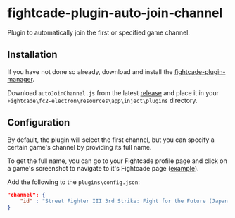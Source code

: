 # fightcade-plugin-auto-join-channel
Plugin to automatically join the first or specified game channel. 

## Installation

If you have not done so already, download and install the [fightcade-plugin-manager](https://github.com/nmur/fightcade-plugin-manager).

Download `autoJoinChannel.js` from the latest [release](https://github.com/nmur/fightcade-plugin-auto-join-channel/releases) and place it in your `Fightcade\fc2-electron\resources\app\inject\plugins` directory.

## Configuration
By default, the plugin will select the first channel, but you can specify a certain game's channel by providing its full name.   
  
To get the full name, you can go to your Fightcade profile page and click on a game's screenshot to navigate to it's Fightcade page ([example](https://www.fightcade.com/game/sfiii3nr1)).

Add the following to the `plugins\config.json`:
```json
"channel": {
    "id" : "Street Fighter III 3rd Strike: Fight for the Future (Japan 990512, NO CD)",
}
```
